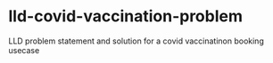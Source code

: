 # lld-covid-vaccination-problem
LLD problem statement and solution for a covid vaccinatinon booking usecase
